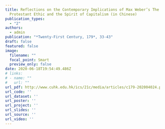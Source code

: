 ```yaml
---
title: Reflections on the Contemporary Implications of Max Weber’s The
  Protestant Ethic and the Spirit of Capitalism (in Chinese)
publication_types:
  - "2"
authors:
  - admin
publication: "*Twenty-First Century, 179*, 33-43"
draft: false
featured: false
image:
  filename: ""
  focal_point: Smart
  preview_only: false
date: 2020-06-18T19:54:49.486Z
# links:
# - name: ""
#   url: ""
url_pdf: http://www.cuhk.edu.hk/ics/21c/media/articles/c179-202004024.pdf
url_code: ''
url_dataset: ''
url_poster: ''
url_project: ''
url_slides: ''
url_source: ''
url_video: ''
---
```

